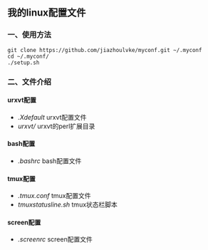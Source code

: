 ## 我的linux配置文件 ##

### 一、使用方法 ###

    git clone https://github.com/jiazhoulvke/myconf.git ~/.myconf
    cd ~/.myconf/
    ./setup.sh
    
### 二、文件介绍 ###

#### urxvt配置 ####
* *.Xdefault* urxvt配置文件
* *urxvt/* urxvt的perl扩展目录

#### bash配置 ####
* *.bashrc* bash配置文件

#### tmux配置 ####
* *.tmux.conf* tmux配置文件
* *tmuxstatusline.sh* tmux状态栏脚本

#### screen配置 ####
* *.screenrc* screen配置文件
